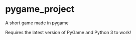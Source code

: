 # pygame_project
A short game made in pygame

Requires the latest version of PyGame and Python 3 to work!
